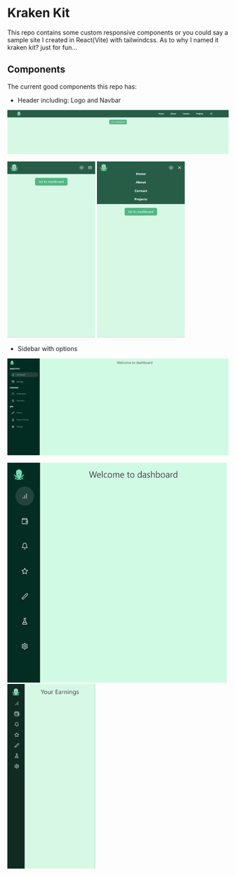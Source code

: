 # Kraken Kit

This repo contains some custom responsive components or you could say a sample site I created in React(Vite) with tailwindcss. As to why I named it kraken kit? just for fun...

## Components

The current good components this repo has:
 - Header including: Logo and Navbar
   
 ![Header with Nav](./src/assets/navsnap1.png)
 
 <img src="./src/assets/navsnap2.png" alt="Header with Nav2" style="width:200px; height:400px"/>
 
 <img src="./src/assets/navsnap3.png" alt="Header with Nav3" style="width:200px; height:400px"/>

 - Sidebar with options

 ![Sidebar with Options](./src/assets/sidebarsnap1.png)
 
 <img src="./src/assets/sidebarsnap2.png" alt="Sidebar with options2" style="width:500px; height:500px"/>
 
 <img src="./src/assets/sidebarsnap3.png" alt="Sidebar with options3" style="width:200px; height:420px"/>
